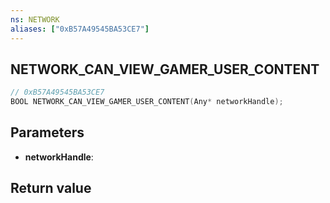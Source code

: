 ```yaml
---
ns: NETWORK
aliases: ["0xB57A49545BA53CE7"]
---
```

## NETWORK_CAN_VIEW_GAMER_USER_CONTENT

```c
// 0xB57A49545BA53CE7
BOOL NETWORK_CAN_VIEW_GAMER_USER_CONTENT(Any* networkHandle);
```

## Parameters
* **networkHandle**:

## Return value
